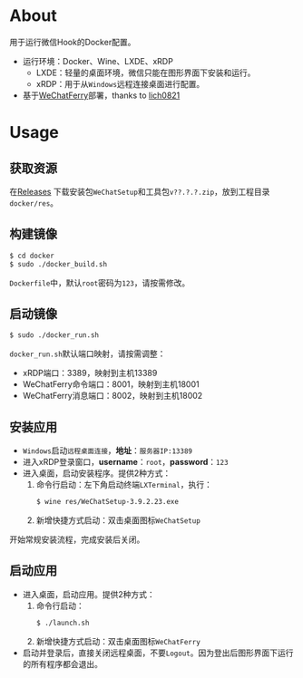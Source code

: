 # About
用于运行微信Hook的Docker配置。
*   运行环境：Docker、Wine、LXDE、xRDP
    -   LXDE：轻量的桌面环境，微信只能在图形界面下安装和运行。
    -   xRDP：用于从``Windows``远程连接桌面进行配置。
*   基于[WeChatFerry](https://github.com/lich0821/WeChatFerry)部署，thanks to [lich0821](https://github.com/lich0821/WeChatFerry/commits?author=lich0821)

# Usage
## 获取资源
在[Releases](https://github.com/Saroth/docker_wechat/releases)
下载安装包``WeChatSetup``和工具包``v??.?.?.zip``，放到工程目录``docker/res``。

## 构建镜像
```sh
$ cd docker
$ sudo ./docker_build.sh
```

``Dockerfile``中，默认``root``密码为``123``，请按需修改。

## 启动镜像
```sh
$ sudo ./docker_run.sh
```

``docker_run.sh``默认端口映射，请按需调整：
*   xRDP端口：3389，映射到主机13389
*   WeChatFerry命令端口：8001，映射到主机18001
*   WeChatFerry消息端口：8002，映射到主机18002

## 安装应用
*   ``Windows``启动``远程桌面连接``，**地址**：``服务器IP:13389``
*   进入xRDP登录窗口，**username**：``root``，**password**：``123``
*   进入桌面，启动安装程序。提供2种方式：
    1.  命令行启动：左下角启动终端``LXTerminal``，执行：
        ```sh
        $ wine res/WeChatSetup-3.9.2.23.exe
        ```
    2.  新增快捷方式启动：双击桌面图标``WeChatSetup``

开始常规安装流程，完成安装后关闭。

## 启动应用
*   进入桌面，启动应用。提供2种方式：
    1.  命令行启动：
        ```sh
        $ ./launch.sh
        ```
    2.  新增快捷方式启动：双击桌面图标``WeChatFerry``
*   启动并登录后，直接关闭远程桌面，不要``Logout``。因为登出后图形界面下运行的所有程序都会退出。

